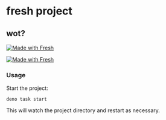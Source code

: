 # fresh project

## wot?

[![Made with Fresh](https://fresh.deno.dev/fresh-badge.svg)](https://fresh.deno.dev)

[![Made with Fresh](https://fresh.deno.dev/fresh-badge-dark.svg)](https://fresh.deno.dev)

### Usage

Start the project:

```
deno task start
```

This will watch the project directory and restart as necessary.
